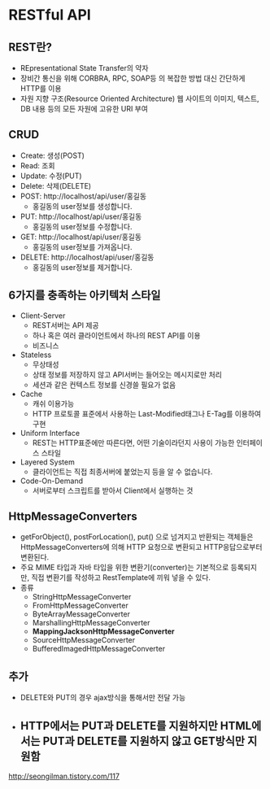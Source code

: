 # RESTful API
## REST란?
 - REpresentational State Transfer의 약자
 - 장비간 통신을 위해 CORBRA, RPC, SOAP등 의 복잡한 방법 대신 간단하게 HTTP를 이용
 - 자원 지향 구조(Resource Oriented Architecture) 웹 사이트의 이미지, 텍스트, DB 내용 등의 모든 자원에 고유한 URI 부여

## CRUD
 - Create: 생성(POST)
 - Read: 조회
 - Update: 수정(PUT)
 - Delete: 삭제(DELETE)
 - POST: http://localhost/api/user/홍길동
 	 - 홍길동의 user정보를 생성합니다.
 - PUT: http://localhost/api/user/홍길동
 	 - 홍길동의 user정보를 수정합니다.
 - GET: http://localhost/api/user/홍길동
 	 - 홍길동의 user정보를 가져옵니다.
 - DELETE: http://localhost/api/user/홍길동
 	 - 홍길동의 user정보를 제거합니다.

## 6가지를 충족하는 아키텍처 스타일
 - Client-Server
 	 - REST서버는 API 제공
 	 - 하나 혹은 여러 클라이언트에서 하나의 REST API를 이용
 	 - 비즈니스 
 - Stateless
 	 - 무상태성
 	 - 상태 정보를 저장하지 않고 API서버는 들어오는 메시지로만 처리
 	 - 세션과 같은 컨텍스트 정보를 신경쓸 필요가 없음
 - Cache
 	 - 캐쉬 이용가능
 	 - HTTP 프로토콜 표준에서 사용하는 Last-Modified태그나 E-Tag를 이용하여 구현
 - Uniform Interface
 	 - REST는 HTTP표준에만 따른다면, 어떤 기술이라던지 사용이 가능한 인터페이스 스타일
 - Layered System
 	 - 클라이언트는 직접 최종서버에 붙었는지 등을 알 수 없습니다.
 - Code-On-Demand
 	 - 서버로부터 스크립트를 받아서 Client에서 실행하는 것

## HttpMessageConverters
 - getForObject(), postForLocation(), put() 으로 넘겨지고 반환되는 객체들은 HttpMessageConverters에 의해 HTTP 요청으로 변환되고 HTTP응답으로부터 변환된다.
 - 주요 MIME 타입과 자바 타입을 위한 변환기(converter)는 기본적으로 등록되지만, 직접 변환기를 작성하고 RestTemplate에 끼워 넣을 수 있다.
 - 종류
 	 - StringHttpMessageConverter
 	 - FromHttpMessageConverter
 	 - ByteArrayMessageConverter
 	 - MarshallingHttpMessageConverter
 	 - **MappingJacksonHttpMessageConverter**
 	 - SourceHttpMessageConverter
 	 - BufferedImagedHttpMessageConverter

## 추가
 - DELETE와 PUT의 경우 ajax방식을 통해서만 전달 가능
 - HTTP에서는 PUT과 DELETE를 지원하지만 HTML에서는 PUT과 DELETE를 지원하지 않고 GET방식만 지원함
 	 - 

http://seongilman.tistory.com/117